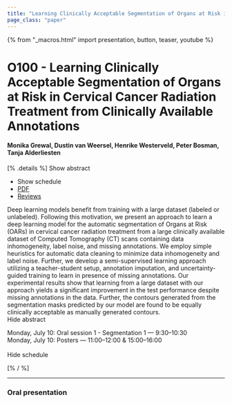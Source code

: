 ```yaml
---
title: "Learning Clinically Acceptable Segmentation of Organs at Risk in Cervical Cancer Radiation Treatment from Clinically Available Annotations"
page_class: "paper"
---
```


{% from "_macros.html" import presentation, button, teaser, youtube %}

# O100 - Learning Clinically Acceptable Segmentation of Organs at Risk in Cervical Cancer Radiation Treatment from Clinically Available Annotations

#### Monika Grewal, Dustin van Weersel, Henrike Westerveld, Peter Bosman, Tanja Alderliesten

[% .details %]
<a class="toggle_visibility" data-selector=".abstract" data-level="3">Show abstract</a>
- <a class="toggle_visibility" data-selector=".schedule" data-level="3">Show schedule</a>
- <a href="https://openreview.net/pdf?id=uPRFWdz03_">PDF</a>
- <a href="https://openreview.net/forum?id=uPRFWdz03_">Reviews</a>

<p>
    <span class="abstract">
        Deep learning models benefit from training with a large dataset (labeled or unlabeled). Following this motivation, we present an approach to learn a deep learning model for the automatic segmentation of Organs at Risk (OARs) in cervical cancer radiation treatment from a large clinically available dataset of Computed Tomography (CT) scans containing data inhomogeneity, label noise, and missing annotations. We employ simple heuristics for automatic data cleaning to minimize data inhomogeneity and label noise. Further, we develop a semi-supervised learning approach utilizing a teacher-student setup, annotation imputation, and uncertainty-guided training to learn in presence of missing annotations. Our experimental results show that learning from a large dataset with our approach yields a significant improvement in the test performance despite missing annotations in the data. Further, the contours generated from the segmentation masks predicted by our model are found to be equally clinically acceptable as manually generated contours.
        <br>
        <span class="actions"><a class="toggle_visibility" data-level="2">Hide abstract</a></span>
    </span>
</p>

<p>
    <span class="schedule">
        Monday, July 10: Oral session 1 - Segmentation 1 — 9:30–10:30<br>Monday, July 10: Posters — 11:00–12:00 & 15:00–16:00<br>
        <br>
        <span class="actions"><a class="toggle_visibility" data-level="2">Hide schedule</a></span>
    </span>
</p>
[% / %]

---


### Oral presentation
